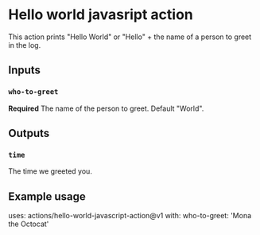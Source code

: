 # Hello world javasript action

This action prints "Hello World" or "Hello" + the name of a person to greet in the log.

## Inputs

### `who-to-greet`

**Required** The name of the person to greet. Default "World".

## Outputs

### `time`

The time we greeted you.

## Example usage

uses: actions/hello-world-javascript-action@v1
with:
    who-to-greet: 'Mona the Octocat'
